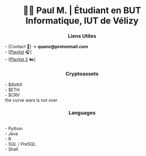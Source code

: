 <h1 align="center">👨‍💻 Paul M. | Étudiant en BUT Informatique, IUT de Vélizy</h1>

<h3 align="center">Liens Utiles</h3>
- [Contact 📩] -> <b>quane@protonmail.com</b> <br>
- [<a href="https://open.spotify.com/playlist/0pNzP6W6EhsyDSnfqim6E6?si=a5dacf2bf2cd448d">Playlist</a> 🎧] <br>
- [<a href="https://open.spotify.com/playlist/0KgWOpqPuZejUsEUEebNXx?si=f8de2e03be084afa">Playlist 2</a> 🏍️]<br>

<h3 align="center">Cryptoassets</h3>
- $AVAX <br>
- $ETH <br>
- $CRV <br>
the curve wars is not over <br>

<h3 align="center">Languages</h3> <br>
- Python <br>
- Java <br>
- R <br>
- SQL / PreSQL <br>
- Shell <br>
